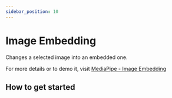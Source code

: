 ```yaml
---
sidebar_position: 10
---
```


# Image Embedding

Changes a selected image into an embedded one.

For more details or to demo it, visit 
[MediaPipe - Image Embedding](https://mediapipe-studio.webapps.google.com/studio/demo/image_embedder)

## How to get started 